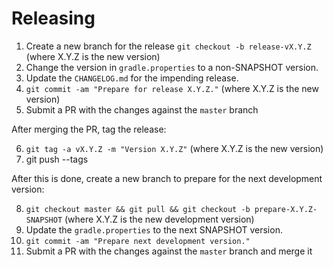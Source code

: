 Releasing
=========

1. Create a new branch for the release `git checkout -b release-vX.Y.Z` (where X.Y.Z is the new version)
2. Change the version in `gradle.properties` to a non-SNAPSHOT version.
3. Update the `CHANGELOG.md` for the impending release.
4. `git commit -am "Prepare for release X.Y.Z."` (where X.Y.Z is the new version)
5. Submit a PR with the changes against the `master` branch

After merging the PR, tag the release:

6. `git tag -a vX.Y.Z -m "Version X.Y.Z"` (where X.Y.Z is the new version)
7.  git push --tags

After this is done, create a new branch to prepare for the next development version:

8. `git checkout master && git pull && git checkout -b prepare-X.Y.Z-SNAPSHOT` (where X.Y.Z is the new development version)
9. Update the `gradle.properties` to the next SNAPSHOT version.
10. `git commit -am "Prepare next development version."`
11. Submit a PR with the changes against the `master` branch and merge it
